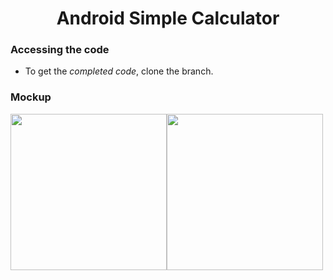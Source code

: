 <h1 align="center">Android Simple Calculator</h1>

### Accessing the code

- To get the *completed code*, clone the branch.

### Mockup
<div style="display: flex">
  <img src="https://i.postimg.cc/dtq6fxTK/Screenshot-20220821-220106.png" width="250" />
  <img src="https://i.postimg.cc/HW3Xrsjf/Screenshot-20220821-220009.png" width="250" />
</div>
